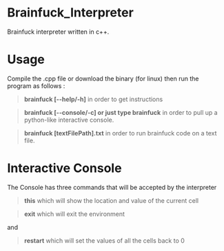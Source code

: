 # Brainfuck_Interpreter
Brainfuck interpreter written in c++.

# Usage

Compile the .cpp file or download the binary (for linux) then run the program as follows :

>**brainfuck [--help/-h]** in order to get instructions 

>**brainfuck [--console/-c] or just type brainfuck** in order to pull up a python-like interactive console.

>**brainfuck [textFilePath].txt** in order to run brainfuck code on a text file.

# Interactive Console

The Console has three commands that will be accepted by the interpreter

>**this** which will show the location and value of the current cell

>**exit** which will exit the environment 

and 

>**restart** which will set the values of all the cells back to 0


